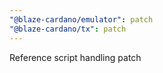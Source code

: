 ```yaml
---
"@blaze-cardano/emulator": patch
"@blaze-cardano/tx": patch
---
```


Reference script handling patch
